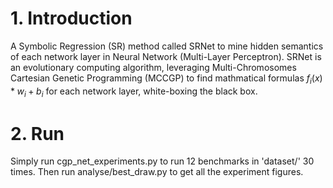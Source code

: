 # 1. Introduction
A Symbolic Regression (SR) method called SRNet to mine hidden semantics of each network layer in Neural Network 
(Multi-Layer Perceptron). SRNet is an evolutionary computing algorithm, leveraging Multi-Chromosomes Cartesian Genetic 
Programming (MCCGP) to find mathmatical formulas $f_i(x)*w_i+b_i$ for each network layer, white-boxing the black box.
# 2. Run
Simply run cgp_net_experiments.py to run 12 benchmarks in 'dataset/' 30 times. Then run analyse/best_draw.py to get all 
the experiment figures. 